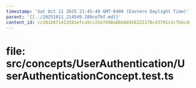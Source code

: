 ```yaml
---
timestamp: 'Sat Oct 11 2025 21:45:49 GMT-0400 (Eastern Daylight Time)'
parent: '[[../20251011_214549.289ce7bf.md]]'
content_id: cc281b671413581efca5cc25e7498a8bb6b916222178c43791c2c7b6cd4e5cef
---
```


# file: src/concepts/UserAuthentication/UserAuthenticationConcept.test.ts

```typescript
```
